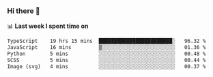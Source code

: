 ### Hi there 👋

<!--
**DBvc/DBvc** is a ✨ _special_ ✨ repository because its `README.md` (this file) appears on your GitHub profile.

Here are some ideas to get you started:

- 🔭 I’m currently working on ...
- 🌱 I’m currently learning ...
- 👯 I’m looking to collaborate on ...
- 🤔 I’m looking for help with ...
- 💬 Ask me about ...
- 📫 How to reach me: ...
- 😄 Pronouns: ...
- ⚡ Fun fact: ...
-->

📊 **Last week I spent time on**
<!--START_SECTION:waka-->

```txt
TypeScript    19 hrs 15 mins  ████████████████████████░   96.32 %
JavaScript    16 mins         ▒░░░░░░░░░░░░░░░░░░░░░░░░   01.36 %
Python        5 mins          ░░░░░░░░░░░░░░░░░░░░░░░░░   00.48 %
SCSS          5 mins          ░░░░░░░░░░░░░░░░░░░░░░░░░   00.44 %
Image (svg)   4 mins          ░░░░░░░░░░░░░░░░░░░░░░░░░   00.37 %
```

<!--END_SECTION:waka-->
